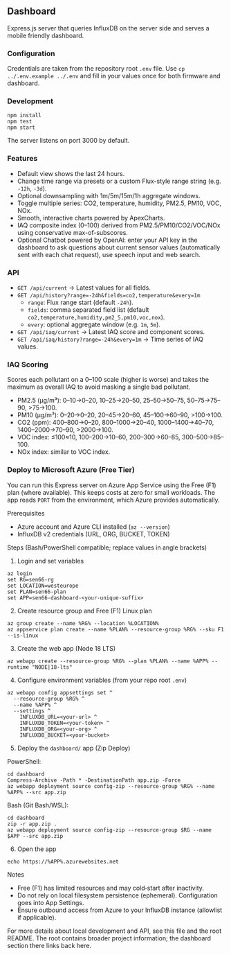 ## Dashboard

Express.js server that queries InfluxDB on the server side and serves a mobile friendly dashboard.

### Configuration

Credentials are taken from the repository root `.env` file. Use `cp ../.env.example ../.env` and fill in your values once for both firmware and dashboard.

### Development

```
npm install
npm test
npm start
```

The server listens on port 3000 by default.

### Features

- Default view shows the last 24 hours.
- Change time range via presets or a custom Flux-style range string (e.g. `-12h`, `-3d`).
- Optional downsampling with 1m/5m/15m/1h aggregate windows.
- Toggle multiple series: CO2, temperature, humidity, PM2.5, PM10, VOC, NOx.
- Smooth, interactive charts powered by ApexCharts.
 - IAQ composite index (0–100) derived from PM2.5/PM10/CO2/VOC/NOx using conservative max-of-subscores.
- Optional Chatbot powered by OpenAI: enter your API key in the dashboard to ask questions about current sensor values (automatically sent with each chat request), use speech input and web search.

### API

- `GET /api/current` → Latest values for all fields.
- `GET /api/history?range=-24h&fields=co2,temperature&every=1m`
  - `range`: Flux range start (default `-24h`).
  - `fields`: comma separated field list (default `co2,temperature,humidity,pm2_5,pm10,voc,nox`).
  - `every`: optional aggregate window (e.g. `1m`, `5m`).
 - `GET /api/iaq/current` → Latest IAQ score and component scores.
 - `GET /api/iaq/history?range=-24h&every=1m` → Time series of IAQ values.

### IAQ Scoring

Scores each pollutant on a 0–100 scale (higher is worse) and takes the maximum as overall IAQ to avoid masking a single bad pollutant.

- PM2.5 (µg/m³): 0–10→0–20, 10–25→20–50, 25–50→50–75, 50–75→75–90, >75→100.
- PM10 (µg/m³): 0–20→0–20, 20–45→20–60, 45–100→60–90, >100→100.
- CO2 (ppm): 400–800→0–20, 800–1000→20–40, 1000–1400→40–70, 1400–2000→70–90, >2000→100.
- VOC index: ≤100≈10, 100–200→10–60, 200–300→60–85, 300–500→85–100.
- NOx index: similar to VOC index.

### Deploy to Microsoft Azure (Free Tier)

You can run this Express server on Azure App Service using the Free (F1) plan (where available). This keeps costs at zero for small workloads. The app reads `PORT` from the environment, which Azure provides automatically.

Prerequisites

- Azure account and Azure CLI installed (`az --version`)
- InfluxDB v2 credentials (URL, ORG, BUCKET, TOKEN)

Steps (Bash/PowerShell compatible; replace values in angle brackets)

1) Login and set variables

```
az login
set RG=sen66-rg
set LOCATION=westeurope
set PLAN=sen66-plan
set APP=sen66-dashboard-<your-unique-suffix>
```

2) Create resource group and Free (F1) Linux plan

```
az group create --name %RG% --location %LOCATION%
az appservice plan create --name %PLAN% --resource-group %RG% --sku F1 --is-linux
```

3) Create the web app (Node 18 LTS)

```
az webapp create --resource-group %RG% --plan %PLAN% --name %APP% --runtime "NODE|18-lts"
```

4) Configure environment variables (from your repo root `.env`)

```
az webapp config appsettings set ^
  --resource-group %RG% ^
  --name %APP% ^
  --settings ^
    INFLUXDB_URL=<your-url> ^
    INFLUXDB_TOKEN=<your-token> ^
    INFLUXDB_ORG=<your-org> ^
    INFLUXDB_BUCKET=<your-bucket>
```

5) Deploy the `dashboard/` app (Zip Deploy)

PowerShell:

```
cd dashboard
Compress-Archive -Path * -DestinationPath app.zip -Force
az webapp deployment source config-zip --resource-group %RG% --name %APP% --src app.zip
```

Bash (Git Bash/WSL):

```
cd dashboard
zip -r app.zip .
az webapp deployment source config-zip --resource-group $RG --name $APP --src app.zip
```

6) Open the app

```
echo https://%APP%.azurewebsites.net
```

Notes

- Free (F1) has limited resources and may cold‑start after inactivity.
- Do not rely on local filesystem persistence (ephemeral). Configuration goes into App Settings.
- Ensure outbound access from Azure to your InfluxDB instance (allowlist if applicable).

For more details about local development and API, see this file and the root README. The root contains broader project information; the dashboard section there links back here.
